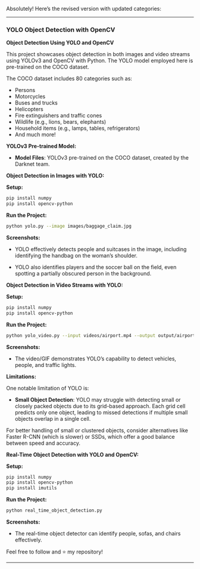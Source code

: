 Absolutely! Here’s the revised version with updated categories:

---

### YOLO Object Detection with OpenCV

**Object Detection Using YOLO and OpenCV**

This project showcases object detection in both images and video streams using YOLOv3 and OpenCV with Python. The YOLO model employed here is pre-trained on the COCO dataset.

The COCO dataset includes 80 categories such as:

- Persons
- Motorcycles
- Buses and trucks
- Helicopters
- Fire extinguishers and traffic cones
- Wildlife (e.g., lions, bears, elephants)
- Household items (e.g., lamps, tables, refrigerators)
- And much more!


**YOLOv3 Pre-trained Model:**

- **Model Files**: YOLOv3 pre-trained on the COCO dataset, created by the Darknet team.

**Object Detection in Images with YOLO:**

**Setup:**

```bash
pip install numpy
pip install opencv-python
```

**Run the Project:**

```bash
python yolo.py --image images/baggage_claim.jpg
```

**Screenshots:**

- YOLO effectively detects people and suitcases in the image, including identifying the handbag on the woman’s shoulder.

- YOLO also identifies players and the soccer ball on the field, even spotting a partially obscured person in the background.

**Object Detection in Video Streams with YOLO:**

**Setup:**

```bash
pip install numpy
pip install opencv-python
```

**Run the Project:**

```bash
python yolo_video.py --input videos/airport.mp4 --output output/airport_output.avi --yolo yolo-coco
```

**Screenshots:**

- The video/GIF demonstrates YOLO’s capability to detect vehicles, people, and traffic lights.

**Limitations:**

One notable limitation of YOLO is:

- **Small Object Detection**: YOLO may struggle with detecting small or closely packed objects due to its grid-based approach. Each grid cell predicts only one object, leading to missed detections if multiple small objects overlap in a single cell.

For better handling of small or clustered objects, consider alternatives like Faster R-CNN (which is slower) or SSDs, which offer a good balance between speed and accuracy.

**Real-Time Object Detection with YOLO and OpenCV:**

**Setup:**

```bash
pip install numpy
pip install opencv-python
pip install imutils
```

**Run the Project:**

```bash
python real_time_object_detection.py
```

**Screenshots:**

- The real-time object detector can identify people, sofas, and chairs effectively.

Feel free to follow and ⭐ my repository!

---
